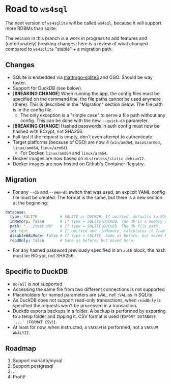 # Road to `ws4sql`

The next version of `ws4sqlite` will be called `ws4sql`, because it will support more RDBMs than sqlite.

The version in this branch is a work in progress to add features and (unfortunately) breaking changes; here is a review of what changed compared to `ws4sqlite` "stable" + a migration path.

## Changes

- SQLite is embedded via [mattn/go-sqlite3](https://github.com/mattn/go-sqlite3) and CGO. Should be way faster.
- Support for DuckDB (see below).
- [**BREAKING CHANGE**] When running the app, the config files must be specified on the command line, the file paths cannot be used anymore (there). This is described in the "Migration" section below. The file path is in the config file.
  - The only exception is a "simple case" to serve a file path without any config. This can be done with the new `--quick-db` parameter.
- [**BREAKING CHANGE**] Hashed passwords in auth config must now be hashed with BCrypt, not SHA256.
- Fail fast if the request is empty, don't even attempt to authenticate.
- Target platforms (because of CGO) are now 4 (`win/amd64`, `macos/arm64`, `linux/amd64`, `linux/arm64`).
  - For Docker, `linux/amd64` and `linux/arm64`.
- Docker images are now based on `distroless/static-debian12`.
- Docker images are now hosted on Github's Container Registry.

## Migration

- For any `--db` and `--mem-db` switch that was used, an explicit YAML config file must be created. The format is the same, but there is a new section at the beginning:

```yaml
database:
  type: SQLITE          # SQLITE or DUCKDB. If omitted, defaults to SQLITE      
  inMemory: false       # If type = SQLITE|DUCKDB. The db is a memory one? If omitted, defaults to false
  path: ".../test.db"   # If type = SQLITE|DUCKDB. The db file path.
  id: test              # If omitted and !inMemory, calculates it from the file name (if type = SQLITE|DUCKDB)
  disableWALMode: false # If type = SQLITE. Same as before, but moved here.
  readOnly: false       # Same as before, but moved here.
```

- For any hashed password previously specified in an `auth` block, the hash must be BCrypt, not SHA256.

## Specific to DuckDB

- `noFail` is not supported.
- Accessing the same file from two different connections is not supported
- Placeholders for named parameters are `$VAL`, not `:VAL` as in SQLite.
- As DuckDB does not support read-only transactions, when `readOnly` is specified the requests won't be processed in a transaction.
- Duckdb exports backups in a folder. A backup is performed by exporting to a temp folder and zipping it. CSV format is used (`EXPORT DATABASE '...' (FORMAT CSV)`).
- At least for now, when instructed, a `VACUUM` is performed, not a `VACUUM ANALYZE`.

## Roadmap

1. Support mariadb/mysql
1. Support postgresql
1. ...
1. Profit!
